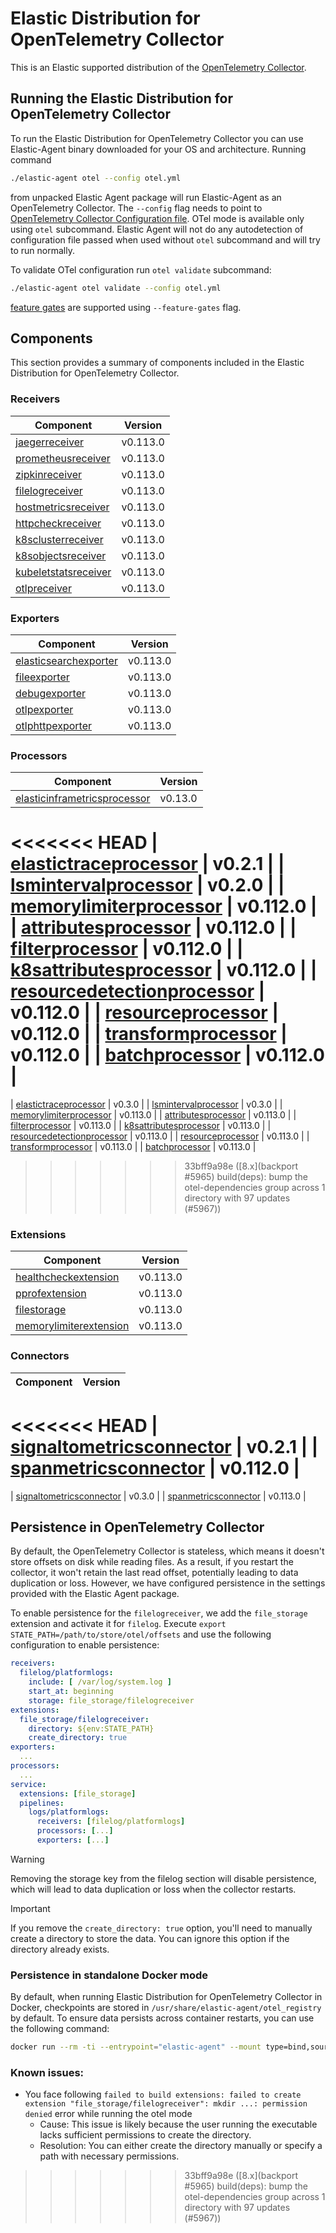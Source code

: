 # Elastic Distribution for OpenTelemetry Collector

This is an Elastic supported distribution of the [OpenTelemetry Collector](https://github.com/open-telemetry/opentelemetry-collector).

## Running the Elastic Distribution for OpenTelemetry Collector

To run the Elastic Distribution for OpenTelemetry Collector you can use Elastic-Agent binary downloaded for your OS and architecture.
Running command

```bash
./elastic-agent otel --config otel.yml
```

from unpacked Elastic Agent package will run Elastic-Agent as an OpenTelemetry Collector. The `--config` flag needs to point to [OpenTelemetry Collector Configuration file](https://opentelemetry.io/docs/collector/configuration/). OTel mode is available only using `otel` subcommand. Elastic Agent will not do any autodetection of configuration file passed when used without `otel` subcommand and will try to run normally.

To validate OTel configuration run `otel validate` subcommand:

```bash
./elastic-agent otel validate --config otel.yml
```

[feature gates](https://github.com/open-telemetry/opentelemetry-collector/blob/main/featuregate/README.md#controlling-gates) are supported using `--feature-gates` flag.

## Components

This section provides a summary of components included in the Elastic Distribution for OpenTelemetry Collector.

### Receivers

| Component | Version |
|---|---|
| [jaegerreceiver](https://github.com/open-telemetry/opentelemetry-collector-contrib/blob/receiver/jaegerreceiver/v0.113.0/receiver/jaegerreceiver/README.md) | v0.113.0 |
| [prometheusreceiver](https://github.com/open-telemetry/opentelemetry-collector-contrib/blob/receiver/prometheusreceiver/v0.113.0/receiver/prometheusreceiver/README.md) | v0.113.0 |
| [zipkinreceiver](https://github.com/open-telemetry/opentelemetry-collector-contrib/blob/receiver/zipkinreceiver/v0.113.0/receiver/zipkinreceiver/README.md) | v0.113.0 |
| [filelogreceiver](https://github.com/open-telemetry/opentelemetry-collector-contrib/blob/receiver/filelogreceiver/v0.113.0/receiver/filelogreceiver/README.md) | v0.113.0 |
| [hostmetricsreceiver](https://github.com/open-telemetry/opentelemetry-collector-contrib/blob/receiver/hostmetricsreceiver/v0.113.0/receiver/hostmetricsreceiver/README.md) | v0.113.0 |
| [httpcheckreceiver](https://github.com/open-telemetry/opentelemetry-collector-contrib/blob/receiver/httpcheckreceiver/v0.113.0/receiver/httpcheckreceiver/README.md) | v0.113.0 |
| [k8sclusterreceiver](https://github.com/open-telemetry/opentelemetry-collector-contrib/blob/receiver/k8sclusterreceiver/v0.113.0/receiver/k8sclusterreceiver/README.md) | v0.113.0 |
| [k8sobjectsreceiver](https://github.com/open-telemetry/opentelemetry-collector-contrib/blob/receiver/k8sobjectsreceiver/v0.113.0/receiver/k8sobjectsreceiver/README.md) | v0.113.0 |
| [kubeletstatsreceiver](https://github.com/open-telemetry/opentelemetry-collector-contrib/blob/receiver/kubeletstatsreceiver/v0.113.0/receiver/kubeletstatsreceiver/README.md) | v0.113.0 |
| [otlpreceiver](https://github.com/open-telemetry/opentelemetry-collector/blob/receiver/otlpreceiver/v0.113.0/receiver/otlpreceiver/README.md) | v0.113.0 |

### Exporters

| Component | Version |
|---|---|
| [elasticsearchexporter](https://github.com/open-telemetry/opentelemetry-collector-contrib/blob/exporter/elasticsearchexporter/v0.113.0/exporter/elasticsearchexporter/README.md) | v0.113.0 |
| [fileexporter](https://github.com/open-telemetry/opentelemetry-collector-contrib/blob/exporter/fileexporter/v0.113.0/exporter/fileexporter/README.md) | v0.113.0 |
| [debugexporter](https://github.com/open-telemetry/opentelemetry-collector/blob/exporter/debugexporter/v0.113.0/exporter/debugexporter/README.md) | v0.113.0 |
| [otlpexporter](https://github.com/open-telemetry/opentelemetry-collector/blob/exporter/otlpexporter/v0.113.0/exporter/otlpexporter/README.md) | v0.113.0 |
| [otlphttpexporter](https://github.com/open-telemetry/opentelemetry-collector/blob/exporter/otlphttpexporter/v0.113.0/exporter/otlphttpexporter/README.md) | v0.113.0 |

### Processors

| Component | Version |
|---|---|
| [elasticinframetricsprocessor](https://github.com/elastic/opentelemetry-collector-components/blob/processor/elasticinframetricsprocessor/v0.13.0/processor/elasticinframetricsprocessor/README.md) | v0.13.0 |
<<<<<<< HEAD
| [elastictraceprocessor](https://github.com/elastic/opentelemetry-collector-components/blob/processor/elastictraceprocessor/v0.2.1/processor/elastictraceprocessor/README.md) | v0.2.1 |
| [lsmintervalprocessor](https://github.com/elastic/opentelemetry-collector-components/blob/processor/lsmintervalprocessor/v0.2.0/processor/lsmintervalprocessor/README.md) | v0.2.0 |
| [memorylimiterprocessor](https://github.com/open-telemetry/opentelemetry-collector/blob/processor/memorylimiterprocessor/v0.112.0/processor/memorylimiterprocessor/README.md) | v0.112.0 |
| [attributesprocessor](https://github.com/open-telemetry/opentelemetry-collector-contrib/blob/processor/attributesprocessor/v0.112.0/processor/attributesprocessor/README.md) | v0.112.0 |
| [filterprocessor](https://github.com/open-telemetry/opentelemetry-collector-contrib/blob/processor/filterprocessor/v0.112.0/processor/filterprocessor/README.md) | v0.112.0 |
| [k8sattributesprocessor](https://github.com/open-telemetry/opentelemetry-collector-contrib/blob/processor/k8sattributesprocessor/v0.112.0/processor/k8sattributesprocessor/README.md) | v0.112.0 |
| [resourcedetectionprocessor](https://github.com/open-telemetry/opentelemetry-collector-contrib/blob/processor/resourcedetectionprocessor/v0.112.0/processor/resourcedetectionprocessor/README.md) | v0.112.0 |
| [resourceprocessor](https://github.com/open-telemetry/opentelemetry-collector-contrib/blob/processor/resourceprocessor/v0.112.0/processor/resourceprocessor/README.md) | v0.112.0 |
| [transformprocessor](https://github.com/open-telemetry/opentelemetry-collector-contrib/blob/processor/transformprocessor/v0.112.0/processor/transformprocessor/README.md) | v0.112.0 |
| [batchprocessor](https://github.com/open-telemetry/opentelemetry-collector/blob/processor/batchprocessor/v0.112.0/processor/batchprocessor/README.md) | v0.112.0 |
=======
| [elastictraceprocessor](https://github.com/elastic/opentelemetry-collector-components/blob/processor/elastictraceprocessor/v0.3.0/processor/elastictraceprocessor/README.md) | v0.3.0 |
| [lsmintervalprocessor](https://github.com/elastic/opentelemetry-collector-components/blob/processor/lsmintervalprocessor/v0.3.0/processor/lsmintervalprocessor/README.md) | v0.3.0 |
| [memorylimiterprocessor](https://github.com/open-telemetry/opentelemetry-collector/blob/processor/memorylimiterprocessor/v0.113.0/processor/memorylimiterprocessor/README.md) | v0.113.0 |
| [attributesprocessor](https://github.com/open-telemetry/opentelemetry-collector-contrib/blob/processor/attributesprocessor/v0.113.0/processor/attributesprocessor/README.md) | v0.113.0 |
| [filterprocessor](https://github.com/open-telemetry/opentelemetry-collector-contrib/blob/processor/filterprocessor/v0.113.0/processor/filterprocessor/README.md) | v0.113.0 |
| [k8sattributesprocessor](https://github.com/open-telemetry/opentelemetry-collector-contrib/blob/processor/k8sattributesprocessor/v0.113.0/processor/k8sattributesprocessor/README.md) | v0.113.0 |
| [resourcedetectionprocessor](https://github.com/open-telemetry/opentelemetry-collector-contrib/blob/processor/resourcedetectionprocessor/v0.113.0/processor/resourcedetectionprocessor/README.md) | v0.113.0 |
| [resourceprocessor](https://github.com/open-telemetry/opentelemetry-collector-contrib/blob/processor/resourceprocessor/v0.113.0/processor/resourceprocessor/README.md) | v0.113.0 |
| [transformprocessor](https://github.com/open-telemetry/opentelemetry-collector-contrib/blob/processor/transformprocessor/v0.113.0/processor/transformprocessor/README.md) | v0.113.0 |
| [batchprocessor](https://github.com/open-telemetry/opentelemetry-collector/blob/processor/batchprocessor/v0.113.0/processor/batchprocessor/README.md) | v0.113.0 |
>>>>>>> 33bff9a98e ([8.x](backport #5965) build(deps): bump the otel-dependencies group across 1 directory with 97 updates (#5967))

### Extensions

| Component | Version |
|---|---|
| [healthcheckextension](https://github.com/open-telemetry/opentelemetry-collector-contrib/blob/extension/healthcheckextension/v0.113.0/extension/healthcheckextension/README.md) | v0.113.0 |
| [pprofextension](https://github.com/open-telemetry/opentelemetry-collector-contrib/blob/extension/pprofextension/v0.113.0/extension/pprofextension/README.md) | v0.113.0 |
| [filestorage](https://github.com/open-telemetry/opentelemetry-collector-contrib/blob/extension/storage/filestorage/v0.113.0/extension/storage/filestorage/README.md) | v0.113.0 |
| [memorylimiterextension](https://github.com/open-telemetry/opentelemetry-collector/blob/extension/memorylimiterextension/v0.113.0/extension/memorylimiterextension/README.md) | v0.113.0 |

### Connectors

| Component | Version |
|---|---|
<<<<<<< HEAD
| [signaltometricsconnector](https://github.com/elastic/opentelemetry-collector-components/blob/connector/signaltometricsconnector/v0.2.1/connector/signaltometricsconnector/README.md) | v0.2.1 |
| [spanmetricsconnector](https://github.com/open-telemetry/opentelemetry-collector-contrib/blob/connector/spanmetricsconnector/v0.112.0/connector/spanmetricsconnector/README.md) | v0.112.0 |
=======
| [signaltometricsconnector](https://github.com/elastic/opentelemetry-collector-components/blob/connector/signaltometricsconnector/v0.3.0/connector/signaltometricsconnector/README.md) | v0.3.0 |
| [spanmetricsconnector](https://github.com/open-telemetry/opentelemetry-collector-contrib/blob/connector/spanmetricsconnector/v0.113.0/connector/spanmetricsconnector/README.md) | v0.113.0 |
## Persistence in OpenTelemetry Collector

By default, the OpenTelemetry Collector is stateless, which means it doesn't store offsets on disk while reading files. As a result, if you restart the collector, it won't retain the last read offset, potentially leading to data duplication or loss. However, we have configured persistence in the settings provided with the Elastic Agent package. 

To enable persistence for the `filelogreceiver`, we add the `file_storage` extension and activate it for `filelog`. 
Execute `export STATE_PATH=/path/to/store/otel/offsets` and use the following configuration to enable persistence:

```yaml
receivers:
  filelog/platformlogs:
    include: [ /var/log/system.log ]
    start_at: beginning
    storage: file_storage/filelogreceiver
extensions:
  file_storage/filelogreceiver:
    directory: ${env:STATE_PATH}
    create_directory: true
exporters:
  ...
processors:
  ...
service:
  extensions: [file_storage]
  pipelines:
    logs/platformlogs:
      receivers: [filelog/platformlogs]
      processors: [...]
      exporters: [...]
```

> [!WARNING]  
Removing the storage key from the filelog section will disable persistence, which will lead to data duplication or loss when the collector restarts.

> [!IMPORTANT]  
If you remove the `create_directory: true` option, you'll need to manually create a directory to store the data. You can ignore this option if the directory already exists.

### Persistence in standalone Docker mode

By default, when running Elastic Distribution for OpenTelemetry Collector in Docker, checkpoints are stored in `/usr/share/elastic-agent/otel_registry` by default. To ensure data persists across container restarts, you can use the following command:

```bash
docker run --rm -ti --entrypoint="elastic-agent" --mount type=bind,source=/path/on/host,target=/usr/share/elastic-agent/otel_registry  docker.elastic.co/beats/elastic-agent:9.0.0-SNAPSHOT otel
```

### Known issues:
-  You face following `failed to build extensions: failed to create extension "file_storage/filelogreceiver": mkdir ...: permission denied` error while running the otel mode
	- Cause: This issue is likely because the user running the executable lacks sufficient permissions to create the directory.
	- Resolution: You can either create the directory manually or specify a path with necessary permissions.
>>>>>>> 33bff9a98e ([8.x](backport #5965) build(deps): bump the otel-dependencies group across 1 directory with 97 updates (#5967))
